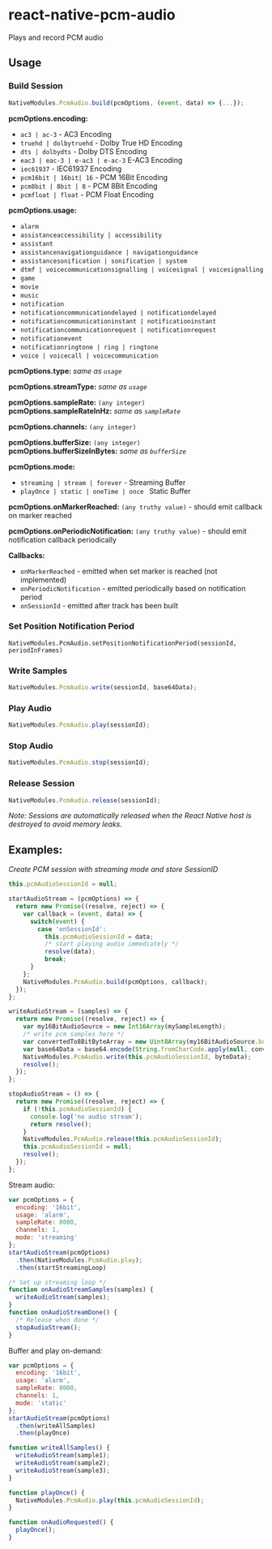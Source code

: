 # react-native-pcm-audio
Plays and record PCM audio

## Usage

### Build Session
```js
NativeModules.PcmAudio.build(pcmOptions, (event, data) => {...});
```

**pcmOptions.encoding:**
 * `ac3 | ac-3` - AC3 Encoding
 * `truehd | dolbytruehd` - Dolby True HD Encoding
 * `dts | dolbydts` - Dolby DTS Encoding
 * `eac3 | eac-3 | e-ac3 | e-ac-3` E-AC3 Encoding
 * `iec61937` - IEC61937 Encoding
 * `pcm16bit | 16bit| 16` - PCM 16Bit Encoding
 * `pcm8bit | 8bit | 8` - PCM 8Bit Encoding
 * `pcmfloat | float` - PCM Float Encoding

**pcmOptions.usage:**
 * `alarm`
 * `assistanceaccessibility | accessibility`
 * `assistant`
 * `assistancenavigationguidance | navigationguidance`
 * `assistancesonification | sonification | system`
 * `dtmf | voicecommunicationsignalling | voicesignal | voicesignalling`
 * `game`
 * `movie`
 * `music`
 * `notification`
 * `notificationcommunicationdelayed | notificationdelayed`
 * `notificationcommunicationinstant | notificationinstant`
 * `notificationcommunicationrequest | notificationrequest`
 * `notificationevent`
 * `notificationringtone | ring | ringtone`
 * `voice | voicecall | voicecommunication`

**pcmOptions.type:** *same as `usage`*

**pcmOptions.streamType:** *same as `usage`*

**pcmOptions.sampleRate:** `(any integer)`  
**pcmOptions.sampleRateInHz:** *same as `sampleRate`*

**pcmOptions.channels:** `(any integer)`

**pcmOptions.bufferSize:** `(any integer)`  
**pcmOptions.bufferSizeInBytes:** *same as `bufferSize`*

**pcmOptions.mode:**
 * `streaming | stream | forever` - Streaming Buffer
 * `playOnce | static | oneTime | once ` Static Buffer

**pcmOptions.onMarkerReached:** `(any truthy value)` - should emit callback on marker reached

**pcmOptions.onPeriodicNotification:** `(any truthy value)` - should emit notification callback periodically

**Callbacks:**
 * `onMarkerReached` - emitted when set marker is reached (not implemented)
 * `onPeriodicNotification` - emitted periodically based on notification period
 * `onSessionId` - emitted after track has been built

### Set Position Notification Period
`NativeModules.PcmAudio.setPositionNotificationPeriod(sessionId, periodInFrames)`

### Write Samples
```js
NativeModules.PcmAudio.write(sessionId, base64Data);
```

### Play Audio
```js
NativeModules.PcmAudio.play(sessionId);
```

### Stop Audio
```js
NativeModules.PcmAudio.stop(sessionId);
```
### Release Session
```js
NativeModules.PcmAudio.release(sessionId);
```

*Note: Sessions are automatically released when the React Native host is destroyed to avoid memory leaks.*

## Examples:

*Create PCM session with streaming mode and store SessionID*
```js
this.pcmAudioSessionId = null;

startAudioStream = (pcmOptions) => {
  return new Promise((resolve, reject) => {
    var callback = (event, data) => {
      switch(event) {
        case 'onSessionId':
          this.pcmAudioSessionId = data;
          /* start playing audio immediately */
          resolve(data);
          break;
      }
    };
    NativeModules.PcmAudio.build(pcmOptions, callback);
  });
};

writeAudioStream = (samples) => {
  return new Promise((resolve, reject) => {
    var my16BitAudioSource = new Int16Array(mySampleLength);
    /* write pcm samples here */
    var convertedTo8BitByteArray = new Uint8Array(my16BitAudioSource.buffer);
    var base64Data = base64.encode(String.fromCharCode.apply(null, convertedTo8BitByteArray));
    NativeModules.PcmAudio.write(this.pcmAudioSessionId, byteData);
    resolve();
  });
};

stopAudioStream = () => {
  return new Promise((resolve, reject) => {
    if (!this.pcmAudioSessionId) {
      console.log('no audio stream');
      return resolve();
    }
    NativeModules.PcmAudio.release(this.pcmAudioSessionId);
    this.pcmAudioSessionId = null;
    resolve();
  });
};
```

Stream audio:
```js
var pcmOptions = {
  encoding: '16bit',
  usage: 'alarm',
  sampleRate: 8000,
  channels: 1,
  mode: 'streaming'
};
startAudioStream(pcmOptions)
  .then(NativeModules.PcmAudio.play);
  .then(startStreamingLoop)

/* Set up streaming loop */
function onAudioStreamSamples(samples) {
  writeAudioStream(samples);
}
function onAudioStreamDone() {
  /* Release when done */
  stopAudioStream();
}
```

Buffer and play on-demand:
```js
var pcmOptions = {
  encoding: '16bit',
  usage: 'alarm',
  sampleRate: 8000,
  channels: 1,
  mode: 'static'
};
startAudioStream(pcmOptions)
  .then(writeAllSamples)
  .then(playOnce)

function writeAllSamples() {
  writeAudioStream(sample1);
  writeAudioStream(sample2);
  writeAudioStream(sample3);
}

function playOnce() {
  NativeModules.PcmAudio.play(this.pcmAudioSessionId);
}

function onAudioRequested() {
  playOnce();
}
```
